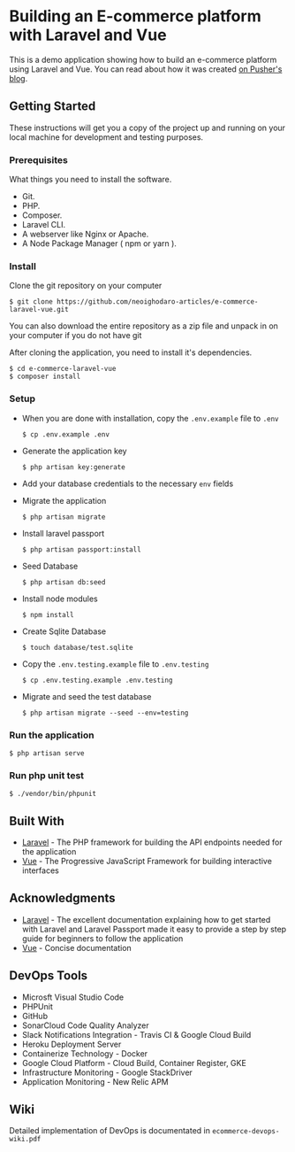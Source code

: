 # Building an E-commerce platform with Laravel and Vue
This is a demo application showing how to build an e-commerce platform using Laravel and Vue. You can read about how it was created [on Pusher's blog](https://blog.pusher.com/author/neo).

## Getting Started
These instructions will get you a copy of the project up and running on your local machine for development and testing purposes.

### Prerequisites
What things you need to install the software.

* Git.
* PHP.
* Composer.
* Laravel CLI.
* A webserver like Nginx or Apache.
* A Node Package Manager ( npm or yarn ).

### Install
Clone the git repository on your computer

```$ git clone https://github.com/neoighodaro-articles/e-commerce-laravel-vue.git```


You can also download the entire repository as a zip file and unpack in on your computer if you do not have git

After cloning the application, you need to install it's dependencies. 

```
$ cd e-commerce-laravel-vue
$ composer install
```


### Setup
- When you are done with installation, copy the `.env.example` file to `.env`

  ```$ cp .env.example .env```


- Generate the application key

  ```$ php artisan key:generate```


- Add your database credentials to the necessary `env` fields

- Migrate the application

  ```$ php artisan migrate```

- Install laravel passport

  ```$ php artisan passport:install```

- Seed Database

  ```$ php artisan db:seed```

- Install node modules

  ```$ npm install```

- Create Sqlite Database

  ```$ touch database/test.sqlite```

- Copy the `.env.testing.example` file to `.env.testing`

  ```$ cp .env.testing.example .env.testing```

- Migrate and seed the test database

  ```$ php artisan migrate --seed --env=testing```



### Run the application

  ```$ php artisan serve```

### Run php unit test

  ```$ ./vendor/bin/phpunit```


## Built With
* [Laravel](https://laravel.com) - The PHP framework for building the API endpoints needed for the application
* [Vue](https://vuejs.org) - The Progressive JavaScript Framework for building interactive interfaces

## Acknowledgments
* [Laravel](https://laravel.com) - The excellent documentation explaining how to get started with Laravel and Laravel Passport made it easy to provide a step by step guide for beginners to follow the application
* [Vue](https://vuejs.org) - Concise documentation 

## DevOps Tools
* Microsft Visual Studio Code
* PHPUnit
* GitHub
* SonarCloud Code Quality Analyzer
* Slack Notifications Integration - Travis CI & Google Cloud Build
* Heroku Deployment Server
* Containerize Technology - Docker
* Google Cloud Platform - Cloud Build, Container Register, GKE
* Infrastructure Monitoring - Google StackDriver
* Application Monitoring - New Relic APM

## Wiki
Detailed implementation of DevOps is documentated in ```ecommerce-devops-wiki.pdf```
